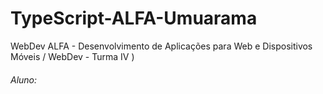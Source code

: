 # TypeScript-ALFA-Umuarama

WebDev ALFA - Desenvolvimento de Aplicações para Web e Dispositivos Móveis / WebDev - Turma IV  )

###### Aluno:
